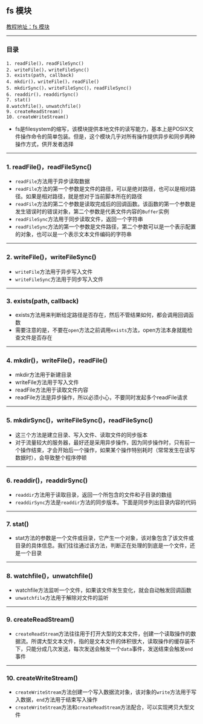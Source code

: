 ## fs 模块
[教程地址：fs 模块](http://javascript.ruanyifeng.com/nodejs/fs.html)

---
### 目录
```
1. readFile()，readFileSync()
2. writeFile()，writeFileSync()
3. exists(path, callback)
4. mkdir()，writeFile()，readFile()
5. mkdirSync()，writeFileSync()，readFileSync()
6. readdir()，readdirSync()
7. stat()
8.watchfile()，unwatchfile()
9. createReadStream()
10. createWriteStream()
```

- fs是filesystem的缩写，该模块提供本地文件的读写能力，基本上是POSIX文件操作命令的简单包装。但是，这个模块几乎对所有操作提供异步和同步两种操作方式，供开发者选择

---
### 1. readFile()，readFileSync()
- `readFile`方法用于异步读取数据
- `readFile`方法的第一个参数是文件的路径，可以是绝对路径，也可以是相对路径。如果是相对路径，就是想对于当前脚本所在的路径
- `readFile`方法的第二个参数是读取完成后的回调函数。该函数的第一个参数是发生错误时的错误对象，第二个参数是代表文件内容的`Buffer`实例
- `readFileSync`方法用于同步读取文件，返回一个字符串
- `readFileSync`方法的第一个参数是文件路径，第二个参数可以是一个表示配置的对象，也可以是一个表示文本文件编码的字符串

---
### 2. writeFile()，writeFileSync()
- `writeFile`方法用于异步写入文件
- `writeFileSync`方法用于同步写入文件

---
### 3. exists(path, callback)
- exists方法用来判断给定路径是否存在，然后不管结果如何，都会调用回调函数
- 需要注意的是，不要在`open`方法之前调用`exists`方法，open方法本身就能检查文件是否存在

---
### 4. mkdir()，writeFile()，readFile()
- mkdir方法用于新建目录
- writeFile方法用于写入文件
- readFile方法用于读取文件内容
- readFile方法是异步操作，所以必须小心，不要同时发起多个readFile请求

---
### 5. mkdirSync()，writeFileSync()，readFileSync()
- 这三个方法是建立目录、写入文件、读取文件的同步版本
- 对于流量较大的服务器，最好还是采用异步操作，因为同步操作时，只有前一个操作结束，才会开始后一个操作，如果某个操作特别耗时（常常发生在读写数据时），会导致整个程序停顿

---
### 6. readdir()，readdirSync()
- `readdir`方法用于读取目录，返回一个所包含的文件和子目录的数组
- `readdirSync`方法是`readdir`方法的同步版本。下面是同步列出目录内容的代码

---
### 7. stat()
- stat方法的参数是一个文件或目录，它产生一个对象，该对象包含了该文件或目录的具体信息。我们往往通过该方法，判断正在处理的到底是一个文件，还是一个目录

---
### 8. watchfile()，unwatchfile()
- watchfile方法监听一个文件，如果该文件发生变化，就会自动触发回调函数
- `unwatchfile`方法用于解除对文件的监听

---
### 9. createReadStream()
- `createReadStream`方法往往用于打开大型的文本文件，创建一个读取操作的数据流。所谓大型文本文件，指的是文本文件的体积很大，读取操作的缓存装不下，只能分成几次发送，每次发送会触发一个`data`事件，发送结束会触发`end`事件

---
### 10. createWriteStream()
- `createWriteStream`方法创建一个写入数据流对象，该对象的`write`方法用于写入数据，`end`方法用于结束写入操作
- `createWriteStream`方法和`createReadStream`方法配合，可以实现拷贝大型文件
